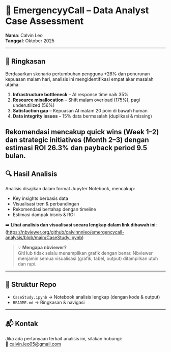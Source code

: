 # 🚨 EmergencyyCall – Data Analyst Case Assessment  
**Nama**: Calvin Leo  
**Tanggal**: Oktober 2025  

---

## 📌 Ringkasan 
Berdasarkan skenario pertumbuhan pengguna +28% dan penurunan kepuasan malam hari, analisis ini mengidentifikasi empat akar masalah utama:  
1. **Infrastructure bottleneck** – AI response time naik 35%  
2. **Resource misallocation** – Shift malam overload (175%), pagi underutilized (56%)  
3. **Satisfaction gap** – Kepuasan AI malam 20 poin di bawah human  
4. **Data integrity issues** – 15% data bermasalah (duplikasi & missing)  

Rekomendasi mencakup **quick wins (Week 1–2)** dan **strategic initiatives (Month 2–3)** dengan estimasi **ROI 26.3%** dan **payback period 9.5 bulan**.
---
## 🔍 Hasil Analisis  
Analisis disajikan dalam format Jupyter Notebook, mencakup:  
- Key insights berbasis data  
- Visualisasi tren & perbandingan  
- Rekomendasi bertahap dengan timeline  
- Estimasi dampak bisnis & ROI  

➡️ **Lihat analisis dan visualisasi secara lengkap dalam link dibawah ini**:  
(https://nbviewer.org/github/calvinnnleo/emergencycall-analysis/blob/main/CaseStudy.ipynb)

> 💡 **Mengapa nbviewer?**  
> GitHub tidak selalu menampilkan grafik dengan benar. Nbviewer menjamin semua visualisasi (grafik, tabel, output) ditampilkan utuh dan rapi.

---

## 📁 Struktur Repo  
- `CaseStudy.ipynb` → Notebook analisis lengkap (dengan kode & output)  
- `README.md` → Ringkasan & navigasi 

---

## 📬 Kontak  
Jika ada pertanyaan terkait analisis ini, silakan hubungi:  
📧 calvin.leo05@gmail.com  
